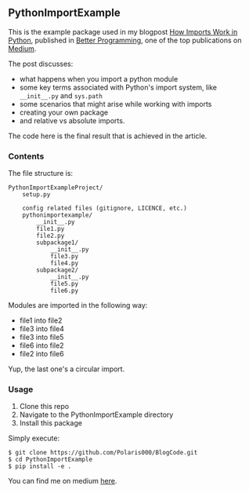 ## PythonImportExample

This is the example package used in my blogpost [How Imports Work in Python](https://betterprogramming.pub/how-imports-work-in-python-59c2943d87dc?sk=9034d9c99e6b83d93a3c1a37f000f4a7), published in [Better Programming](https://betterprogramming.pub/), one of the top publications on [Medium](https://medium.com).

The post discusses:
* what happens when you import a python module
* some key terms associated with Python's import system, like `__init__.py` and `sys.path`
* some scenarios that might arise while working with imports
* creating your own package
* and relative vs absolute imports.

The code here is the final result that is achieved in the article.

### Contents
The file structure is:
```
PythonImportExampleProject/
    setup.py
    
    config related files (gitignore, LICENCE, etc.)
    pythonimportexample/
        __init__.py
        file1.py
        file2.py
        subpackage1/
            __init__.py
            file3.py
            file4.py
        subpackage2/
            __init__.py
            file5.py
            file6.py
```

Modules are imported in the following way:
* file1 into file2
* file3 into file4
* file3 into file5
* file6 into file2
* file2 into file6

Yup, the last one's a circular import.

### Usage
1. Clone this repo
2. Navigate to the PythonImportExample directory
3. Install this package

Simply execute:
```
$ git clone https://github.com/Polaris000/BlogCode.git 
$ cd PythonImportExample
$ pip install -e .
```

You can find me on medium [here](https://polaris000.medium.com).
